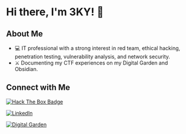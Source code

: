 # Hi there, I'm 3KY! 👋

## About Me

- 💻 IT professional with a strong interest in red team, ethical hacking, penetration testing, vulnerability analysis, and network security.
- ⚔️ Documenting my CTF experiences on my Digital Garden and Obsidian.

## Connect with Me
[![Hack The Box Badge](https://www.hackthebox.eu/badge/image/1199698)](https://www.hackthebox.eu/home/users/profile/1199698)

[![LinkedIn](https://img.shields.io/badge/LinkedIn-dcollaoa-blue)](https://www.linkedin.com/in/dcollaoa)

[![Digital Garden](https://img.shields.io/badge/DigitalGarden-dcollao-red)](https://dcollao.pages.dev)

